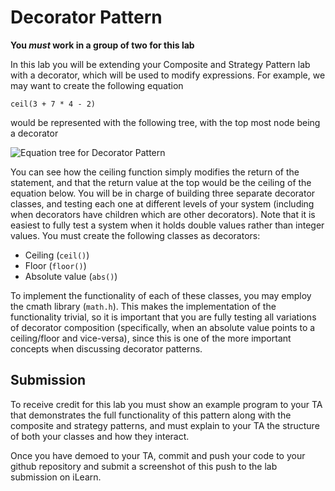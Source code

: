 # Decorator Pattern
**You *must* work in a group of two for this lab**

In this lab you will be extending your Composite and Strategy Pattern lab with a decorator, which will be used to modify expressions. For example, we may want to create the following equation
```
ceil(3 + 7 * 4 - 2)
```
would be represented with the following tree, with the top most node being a decorator

![Equation tree for Decorator Pattern](https://github.com/cs100/lab05-decoratorPattern/blob/master/Images/decorator.png)

You can see how the ceiling function simply modifies the return of the statement, and that the return value at the top would be the ceiling of the equation below. You will be in charge of building three separate decorator classes, and testing each one at different levels of your system (including when decorators have children which are other decorators). Note that it is easiest to fully test a system when it holds double values rather than integer values. You must create the following classes as decorators:
- Ceiling (`ceil()`)
- Floor (`floor()`)
- Absolute value (`abs()`)

To implement the functionality of each of these classes, you may employ the cmath library (`math.h`). This makes the implementation of the functionality trivial, so it is important that you are fully testing all variations of decorator composition (specifically, when an absolute value points to a ceiling/floor and vice-versa), since this is one of the more important concepts when discussing decorator patterns. 

## Submission
To receive credit for this lab you must show an example program to your TA that demonstrates the full functionality of this pattern along with the composite and strategy patterns, and must explain to your TA the structure of both your classes and how they interact.

Once you have demoed to your TA, commit and push your code to your github repository and submit a screenshot of this push to the lab submission on iLearn.
